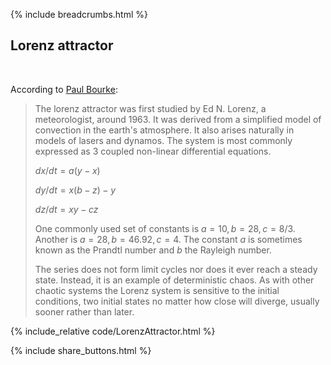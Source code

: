 {% include breadcrumbs.html %}

## Lorenz attractor
<div class="header_line"><br/></div>

According to [Paul Bourke](https://paulbourke.net/fractals/lorenz/):

<blockquote>
The lorenz attractor was first studied by Ed N. Lorenz, 
a meteorologist, around 1963. It was derived from a simplified model of convection in the earth's atmosphere. 
It also arises naturally in models of lasers and dynamos. 
The system is most commonly expressed as 3 coupled non-linear differential equations.

$dx / dt = a (y - x)$

$dy / dt = x (b - z) - y$

$dz / dt = xy - c z$

One commonly used set of constants is $a = 10, b = 28, c = 8 / 3$. 
Another is $a = 28, b = 46.92, c = 4$. The constant $a$ is sometimes known as the 
Prandtl number and $b$ the Rayleigh number.

The series does not form limit cycles nor does it ever reach a steady state. Instead, 
it is an example of deterministic chaos. As with other chaotic systems the Lorenz system is sensitive 
to the initial conditions, two initial states no matter how close will diverge, usually sooner rather than later. 
</blockquote>

<p style="clear: both;"></p>

{% include_relative code/LorenzAttractor.html %}

<p style="clear: both;"></p>

{% include share_buttons.html %}